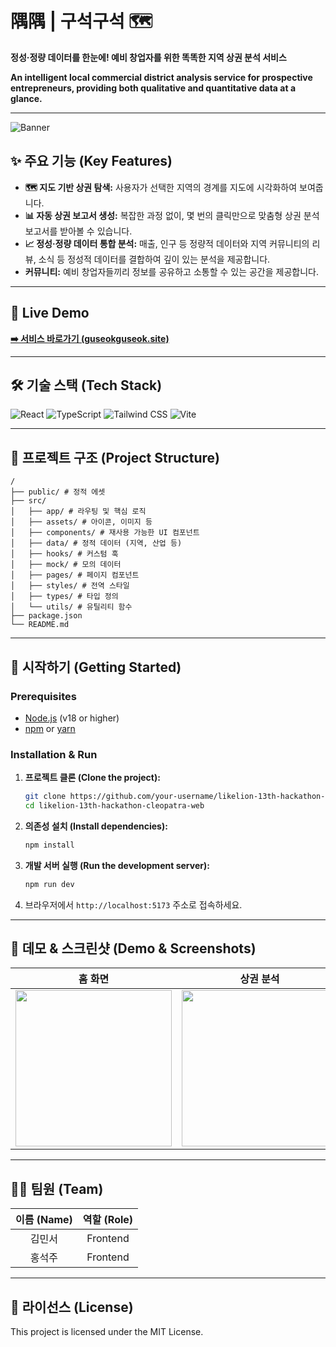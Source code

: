 # 隅隅 | 구석구석 🗺️

**정성·정량 데이터를 한눈에! 예비 창업자를 위한 똑똑한 지역 상권 분석 서비스**

**An intelligent local commercial district analysis service for prospective entrepreneurs, providing both qualitative and quantitative data at a glance.**

---

![Banner](./public/assets/screenshots/banner.png)

## ✨ 주요 기능 (Key Features)

- **🗺️ 지도 기반 상권 탐색:** 사용자가 선택한 지역의 경계를 지도에 시각화하여 보여줍니다.
- **📊 자동 상권 보고서 생성:** 복잡한 과정 없이, 몇 번의 클릭만으로 맞춤형 상권 분석 보고서를 받아볼 수 있습니다.
- **📈 정성·정량 데이터 통합 분석:** 매출, 인구 등 정량적 데이터와 지역 커뮤니티의 리뷰, 소식 등 정성적 데이터를 결합하여 깊이 있는 분석을 제공합니다.
- **커뮤니티:** 예비 창업자들끼리 정보를 공유하고 소통할 수 있는 공간을 제공합니다.

---

## 🚀 Live Demo

**[➡️ 서비스 바로가기 (guseokguseok.site)](https://guseokguseok.site)**

---

## 🛠️ 기술 스택 (Tech Stack)

![React](https://img.shields.io/badge/React-61DAFB?style=for-the-badge&logo=react&logoColor=black)
![TypeScript](https://img.shields.io/badge/TypeScript-3178C6?style=for-the-badge&logo=typescript&logoColor=white)
![Tailwind CSS](https://img.shields.io/badge/Tailwind_CSS-38B2AC?style=for-the-badge&logo=tailwind-css&logoColor=white)
![Vite](https://img.shields.io/badge/Vite-646CFF?style=for-the-badge&logo=vite&logoColor=white)

---

## 📂 프로젝트 구조 (Project Structure)

```
/
├── public/ # 정적 에셋
├── src/
│   ├── app/ # 라우팅 및 핵심 로직
│   ├── assets/ # 아이콘, 이미지 등
│   ├── components/ # 재사용 가능한 UI 컴포넌트
│   ├── data/ # 정적 데이터 (지역, 산업 등)
│   ├── hooks/ # 커스텀 훅
│   ├── mock/ # 모의 데이터
│   ├── pages/ # 페이지 컴포넌트
│   ├── styles/ # 전역 스타일
│   ├── types/ # 타입 정의
│   └── utils/ # 유틸리티 함수
├── package.json
└── README.md
```

---

## 🚀 시작하기 (Getting Started)

### Prerequisites

- [Node.js](https://nodejs.org/) (v18 or higher)
- [npm](https://www.npmjs.com/) or [yarn](https://yarnpkg.com/)

### Installation & Run

1.  **프로젝트 클론 (Clone the project):**

    ```bash
    git clone https://github.com/your-username/likelion-13th-hackathon-cleopatra-web.git
    cd likelion-13th-hackathon-cleopatra-web
    ```

2.  **의존성 설치 (Install dependencies):**

    ```bash
    npm install
    ```

3.  **개발 서버 실행 (Run the development server):**

    ```bash
    npm run dev
    ```

4.  브라우저에서 `http://localhost:5173` 주소로 접속하세요.

---

## 📸 데모 & 스크린샷 (Demo & Screenshots)

<!-- 
  스크린샷 추가 방법:
  1. `public/assets/screenshots`와 같은 폴더를 만듭니다.
  2. 해당 폴더에 `home.png`, `analysis.png` 등의 이미지 파일을 추가합니다.
  3. 아래 테이블의 `[Screenshot]` 부분을 실제 이미지 경로로 수정합니다. (예: `./public/assets/screenshots/home.png`)
-->

| 홈 화면 | 상권 분석 | 보고서 |
| :---: | :---: | :---: |
| <img src="./public/assets/screenshots/home.png" width="250"> | <img src="./public/assets/screenshots/analysis.png" width="250"> | <img src="./public/assets/screenshots/report.png" width="250"> |

---

## 🧑‍💻 팀원 (Team)

| 이름 (Name) | 역할 (Role) |
| :---------: | :---------: |
|   김민서    |  Frontend   |
|   홍석주    |  Frontend   |

---

## 📄 라이선스 (License)

This project is licensed under the MIT License.
